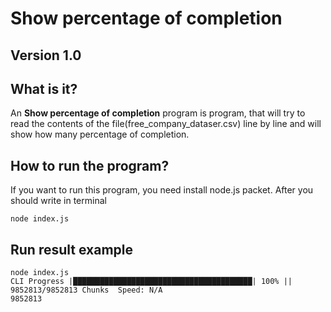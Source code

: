 # Show percentage of completion

<h2>Version 1.0</h2>

<h2>What is it?</h2>

An <strong>Show percentage of completion</strong> program is program, that will try to read the contents of the file(free_company_dataser.csv) line by line and will show how many percentage of completion.

<h2>How to run the program?</h2>

If you want to run this program, you need install
node.js packet.
After you should write in terminal </br>

`node index.js`

<h2>Run result example</h2>

```
node index.js 
CLI Progress |████████████████████████████████████████| 100% || 9852813/9852813 Chunks  Speed: N/A
9852813

```